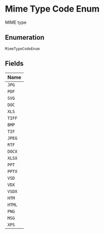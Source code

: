 
# Mime Type Code Enum

MIME type

## Enumeration

`MimeTypeCodeEnum`

## Fields

| Name |
|  --- |
| `JPG` |
| `PDF` |
| `SVG` |
| `DOC` |
| `XLS` |
| `TIFF` |
| `BMP` |
| `TIF` |
| `JPEG` |
| `RTF` |
| `DOCX` |
| `XLSX` |
| `PPT` |
| `PPTX` |
| `VSD` |
| `VDX` |
| `VSDX` |
| `HTM` |
| `HTML` |
| `PNG` |
| `MSG` |
| `XPS` |

